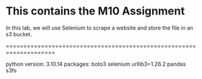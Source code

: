 # This contains the M10 Assignment

In this lab, we will use Selenium to scrape a website and store the file in an s3 bucket.

====================================================================

python version: 3.10.14
packages:
boto3
selenium
urllib3=1.26.2
pandas
s3fs
